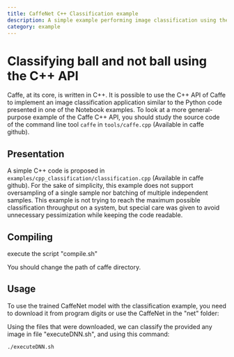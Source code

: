```yaml
---
title: CaffeNet C++ Classification example
description: A simple example performing image classification using the low-level C++ API.
category: example
---
```


# Classifying ball and not ball using the C++ API

Caffe, at its core, is written in C++. It is possible to use the C++
API of Caffe to implement an image classification application similar
to the Python code presented in one of the Notebook examples. To look
at a more general-purpose example of the Caffe C++ API, you should
study the source code of the command line tool `caffe` in `tools/caffe.cpp` (Available in caffe github).

## Presentation

A simple C++ code is proposed in
`examples/cpp_classification/classification.cpp` (Available in caffe github). For the sake of
simplicity, this example does not support oversampling of a single
sample nor batching of multiple independent samples. This example is
not trying to reach the maximum possible classification throughput on
a system, but special care was given to avoid unnecessary
pessimization while keeping the code readable.

## Compiling

execute the script "compile.sh"

You should change the path of caffe directory.

## Usage

To use the trained CaffeNet model with the classification example,
you need to download it from program digits or use the CaffeNet in the "net" folder:

Using the files that were downloaded, we can classify the provided any
image in file "executeDNN.sh", and using this command:

```
./executeDNN.sh
```


